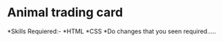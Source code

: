 # Animal trading card

*Skills Requiered:-
  *HTML
  *CSS
*Do changes that you seen required.....









































































